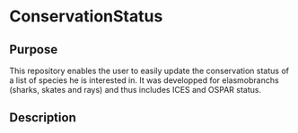 # ConservationStatus
## Purpose
This repository enables the user to easily update the conservation status of a list of species he is interested in. It was developped for elasmobranchs (sharks, skates and rays) and thus includes ICES and OSPAR status.

## Description

